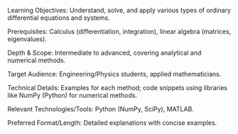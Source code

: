 Learning Objectives: Understand, solve, and apply various types of ordinary differential equations and systems.

Prerequisites: Calculus (differentiation, integration), linear algebra (matrices, eigenvalues).

Depth & Scope: Intermediate to advanced, covering analytical and numerical methods.

Target Audience: Engineering/Physics students, applied mathematicians.

Technical Details: Examples for each method; code snippets using libraries like NumPy (Python) for numerical methods.

Relevant Technologies/Tools: Python (NumPy, SciPy), MATLAB.

Preferred Format/Length: Detailed explanations with concise examples.
